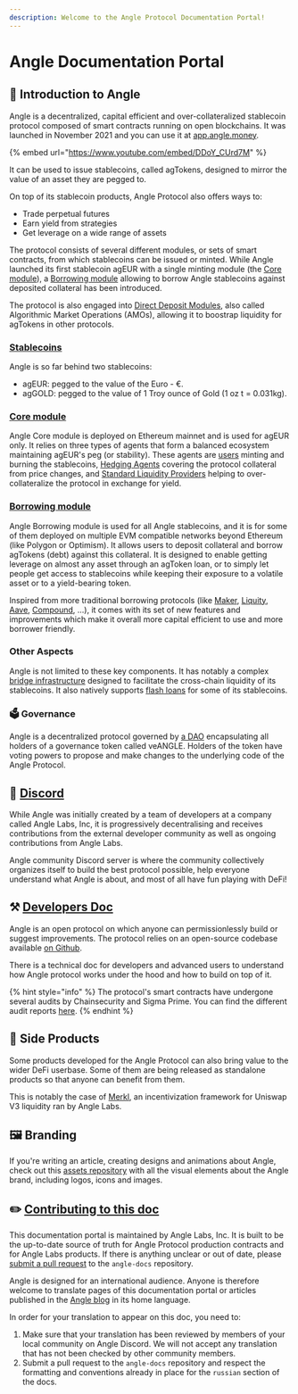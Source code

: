 ```yaml
---
description: Welcome to the Angle Protocol Documentation Portal!
---
```


# Angle Documentation Portal

## 🏅 Introduction to Angle

Angle is a decentralized, capital efficient and over-collateralized stablecoin protocol composed of smart contracts running on open blockchains. It was launched in November 2021 and you can use it at [app.angle.money](https://app.angle.money).

{% embed url="https://www.youtube.com/embed/DDoY_CUrd7M" %}

It can be used to issue stablecoins, called agTokens, designed to mirror the value of an asset they are pegged to.

On top of its stablecoin products, Angle Protocol also offers ways to:

- Trade perpetual futures
- Earn yield from strategies
- Get leverage on a wide range of assets

The protocol consists of several different modules, or sets of smart contracts, from which stablecoins can be issued or minted. While Angle launched its first stablecoin agEUR with a single minting module (the [Core module](core-module/overview.md)), a [Borrowing module](borrowing-module/) allowing to borrow Angle stablecoins against deposited collateral has been introduced.

The protocol is also engaged into [Direct Deposit Modules](other/amo.md), also called Algorithmic Market Operations (AMOs), allowing it to boostrap liquidity for agTokens in other protocols.

### [Stablecoins](./stablecoins.md)

Angle is so far behind two stablecoins:

- agEUR: pegged to the value of the Euro - €.
- agGOLD: pegged to the value of 1 Troy ounce of Gold (1 oz t = 0.031kg).

### [Core module](core-module/overview.md)

Angle Core module is deployed on Ethereum mainnet and is used for agEUR only. It relies on three types of agents that form a balanced ecosystem maintaining agEUR's peg (or stability). These agents are [users](core-module/stable-seekers/) minting and burning the stablecoins, [Hedging Agents](core-module/hedging-agents/) covering the protocol collateral from price changes, and [Standard Liquidity Providers](core-module/standard-liquidity-providers/) helping to over-collateralize the protocol in exchange for yield.

### [Borrowing module](borrowing-module/)

Angle Borrowing module is used for all Angle stablecoins, and it is for some of them deployed on multiple EVM compatible networks beyond Ethereum (like Polygon or Optimism). It allows users to deposit collateral and borrow agTokens (debt) against this collateral. It is designed to enable getting leverage on almost any asset through an agToken loan, or to simply let people get access to stablecoins while keeping their exposure to a volatile asset or to a yield-bearing token.

Inspired from more traditional borrowing protocols (like [Maker](https://makerdao.com/en/), [Liquity](https://www.liquity.org), [Aave](https://aave.com), [Compound](https://compound.finance), ...), it comes with its set of new features and improvements which make it overall more capital efficient to use and more borrower friendly.

### Other Aspects

Angle is not limited to these key components. It has notably a complex [bridge infrastructure](other/cross-chain.md) designed to facilitate the cross-chain liquidity of its stablecoins. It also natively supports [flash loans](other/flash-loans.md) for some of its stablecoins.

### 🗳 Governance

Angle is a decentralized protocol governed by [a DAO](governance/angle-dao.md) encapsulating all holders of a governance token called veANGLE. Holders of the token have voting powers to propose and make changes to the underlying code of the Angle Protocol.

## 📐 [Discord](https://discord.gg/3vaHCJw7Mz)

While Angle was initially created by a team of developers at a company called Angle Labs, Inc, it is progressively decentralising and receives contributions from the external developer community as well as ongoing contributions from Angle Labs.

Angle community Discord server is where the community collectively organizes itself to build the best protocol possible, help everyone understand what Angle is about, and most of all have fun playing with DeFi!

## ⚒️ [Developers Doc](https://developers.angle.money)

Angle is an open protocol on which anyone can permissionlessly build or suggest improvements. The protocol relies on an open-source codebase available [on Github](https://github.com/AngleProtocol).

There is a technical doc for developers and advanced users to understand how Angle protocol works under the hood and how to build on top of it.

{% hint style="info" %}
The protocol's smart contracts have undergone several audits by Chainsecurity and Sigma Prime. You can find the different audit reports [here](resources/audits/).
{% endhint %}

## 📱 Side Products

Some products developed for the Angle Protocol can also bring value to the wider DeFi userbase. Some of them are being released as standalone products so that anyone can benefit from them.

This is notably the case of [Merkl](./side-products/merkl/README.md.md), an incentivization framework for Uniswap V3 liquidity ran by Angle Labs.

## 🖼 Branding

If you're writing an article, creating designs and animations about Angle, check out this [assets repository](https://github.com/AngleProtocol/angle-assets) with all the visual elements about the Angle brand, including logos, icons and images.

## ✏️ [Contributing to this doc](https://github.com/AngleProtocol/angle-docs)

This documentation portal is maintained by Angle Labs, Inc. It is built to be the up-to-date source of truth for Angle Protocol production contracts and for Angle Labs products. If there is anything unclear or out of date, please [submit a pull request](https://github.com/AngleProtocol/angle-docs) to the `angle-docs` repository.

Angle is designed for an international audience. Anyone is therefore welcome to translate pages of this documentation portal or articles published in the [Angle blog](https://angle.money/#/blog) in its home language.

In order for your translation to appear on this doc, you need to:

1. Make sure that your translation has been reviewed by members of your local community on Angle Discord. We will not accept any translation that has not been checked by other community members.
2. Submit a pull request to the `angle-docs` repository and respect the formatting and conventions already in place for the `russian` section of the docs.
